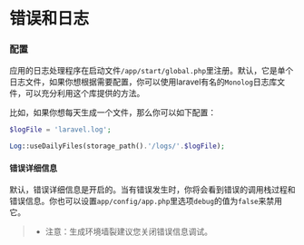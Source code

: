 # 错误和日志

### 配置
应用的日志处理程序在启动文件`/app/start/global.php`里注册。默认，它是单个日志文件，如果你想根据需要配置，你可以使用laravel有名的`Monolog`日志库文件，可以充分利用这个库提供的方法。

比如，如果你想每天生成一个文件，那么你可以如下配置：
```php
$logFile = 'laravel.log';

Log::useDailyFiles(storage_path().'/logs/'.$logFile);
```

#### 错误详细信息
默认，错误详细信息是开启的。当有错误发生时，你将会看到错误的调用栈过程和错误信息。你也可以设置`app/config/app.php`里选项`debug`的值为`false`来禁用它。
>* 注意：生成环境墙裂建议您关闭错误信息调试。

### 
